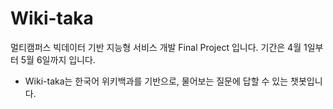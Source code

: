 # Wiki-taka

멀티캠퍼스 빅데이터 기반 지능형 서비스 개발 Final Project 입니다.
기간은 4월 1일부터 5월 6일까지 입니다.


- Wiki-taka는 한국어 위키백과를 기반으로, 물어보는 질문에 답할 수 있는 챗봇입니다.

